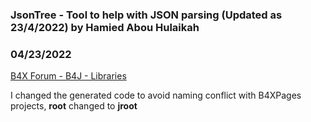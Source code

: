 ### JsonTree - Tool to help with JSON parsing (Updated as 23/4/2022) by Hamied Abou Hulaikah
### 04/23/2022
[B4X Forum - B4J - Libraries](https://www.b4x.com/android/forum/threads/140068/)

I changed the generated code to avoid naming conflict with B4XPages projects, **root** changed to **jroot**